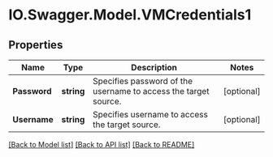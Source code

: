 # IO.Swagger.Model.VMCredentials1
## Properties

Name | Type | Description | Notes
------------ | ------------- | ------------- | -------------
**Password** | **string** | Specifies password of the username to access the target source. | [optional] 
**Username** | **string** | Specifies username to access the target source. | [optional] 

[[Back to Model list]](../README.md#documentation-for-models) [[Back to API list]](../README.md#documentation-for-api-endpoints) [[Back to README]](../README.md)

